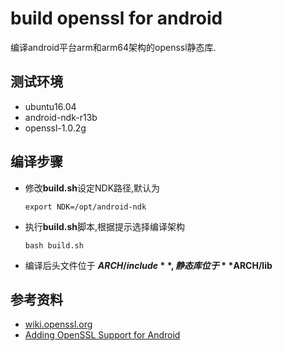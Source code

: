 # build openssl for android

编译android平台arm和arm64架构的openssl静态库.

## 测试环境

* ubuntu16.04
* android-ndk-r13b
* openssl-1.0.2g

## 编译步骤

* 修改**build.sh**设定NDK路径,默认为

    ```shell
    export NDK=/opt/android-ndk
    ```

* 执行**build.sh**脚本,根据提示选择编译架构

    ```shell
    bash build.sh
    ```

* 编译后头文件位于 **$ARCH/include**, 静态库位于 **$ARCH/lib**

## 参考资料

* [wiki.openssl.org](https://wiki.openssl.org/index.php/Android)
* [Adding OpenSSL Support for Android](http://doc.qt.io/qt-5/opensslsupport.html)
